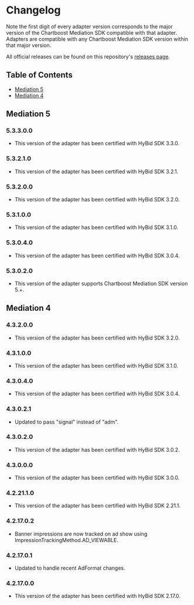 # Changelog

Note the first digit of every adapter version corresponds to the major version of the Chartboost Mediation SDK compatible with that adapter. 
Adapters are compatible with any Chartboost Mediation SDK version within that major version.

All official releases can be found on this repository's [releases page](https://github.com/ChartBoost/chartboost-mediation-android-adapter-verve/releases).

## Table of Contents
- [Mediation 5](#mediation-5)
- [Mediation 4](#mediation-4)

## Mediation 5

### 5.3.3.0.0
- This version of the adapter has been certified with HyBid SDK 3.3.0.

### 5.3.2.1.0
- This version of the adapter has been certified with HyBid SDK 3.2.1.

### 5.3.2.0.0
- This version of the adapter has been certified with HyBid SDK 3.2.0.

### 5.3.1.0.0
- This version of the adapter has been certified with HyBid SDK 3.1.0.

### 5.3.0.4.0
- This version of the adapter has been certified with HyBid SDK 3.0.4.

### 5.3.0.2.0
- This version of the adapter supports Chartboost Mediation SDK version 5.+.

## Mediation 4

### 4.3.2.0.0
- This version of the adapter has been certified with HyBid SDK 3.2.0.

### 4.3.1.0.0
- This version of the adapter has been certified with HyBid SDK 3.1.0.

### 4.3.0.4.0
- This version of the adapter has been certified with HyBid SDK 3.0.4.

### 4.3.0.2.1
- Updated to pass "signal" instead of "adm".

### 4.3.0.2.0
- This version of the adapter has been certified with HyBid SDK 3.0.2.

### 4.3.0.0.0
- This version of the adapter has been certified with HyBid SDK 3.0.0.

### 4.2.21.1.0
- This version of the adapter has been certified with HyBid SDK 2.21.1.

### 4.2.17.0.2
- Banner impressions are now tracked on ad show using ImpressionTrackingMethod.AD_VIEWABLE.

### 4.2.17.0.1
- Updated to handle recent AdFormat changes.

### 4.2.17.0.0
- This version of the adapter has been certified with HyBid SDK 2.17.0.
